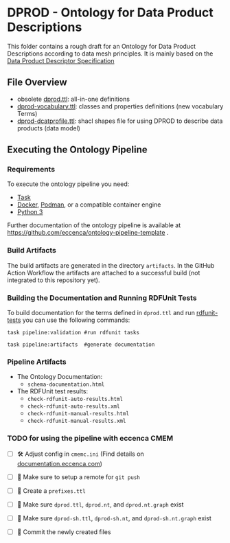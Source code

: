 # DPROD - Ontology for Data Product Descriptions

This folder contains a rough draft for an Ontology for Data Product Descriptions according to data mesh principles. It is mainly based on the [Data Product Descriptor Specification](https://dpds.opendatamesh.org/resources/specifications/1.0.0-DRAFT/)

## File Overview

- obsolete [dprod.ttl](dprod.ttl): all-in-one definitions
- [dprod-vocabulary.ttl](dprod-vocabulary.ttl): classes and properties definitions (new vocabulary Terms)
- [dprod-dcatprofile.ttl](dprod-dcatprofile.ttl): shacl shapes file for using DPROD to describe data products (data model)


## Executing the Ontology Pipeline

### Requirements

To execute the ontology pipeline you need:
- [Task](https://taskfile.dev/)
- [Docker](https://www.docker.com/), [Podman](https://podman.io/), or a compatible container engine
- [Python 3](https://www.python.org/)

Further documentation of the ontology pipeline is available at https://github.com/eccenca/ontology-pipeline-template .

### Build Artifacts

The build artifacts are generated in the directory `artifacts`. In the GitHub Action Workflow the artifacts are attached to a successful build (not integrated to this repository yet).

### Building the Documentation and Running RDFUnit Tests

To build documentation for the terms defined in `dprod.ttl` and run [rdfunit-tests](https://github.com/AKSW/RDFUnit) you can use the following commands:

```
task pipeline:validation #run rdfunit tasks

task pipeline:artifacts  #generate documentation
```

### Pipeline Artifacts
- The Ontology Documentation:
  - `schema-documentation.html`
- The RDFUnit test results:
  - `check-rdfunit-auto-results.html`
  - `check-rdfunit-auto-results.xml`
  - `check-rdfunit-manual-results.html`
  - `check-rdfunit-manual-results.xml`
 
### TODO for using the pipeline with eccenca CMEM

- [ ] 🛠️ Adjust config in `cmemc.ini` (Find details on [documentation.eccenca.com](https://documentation.eccenca.com/latest/automate/cmemc-command-line-interface/configuration/file-based-configuration/))
- [ ] 📡 Make sure to setup a remote for `git push`
- [ ] 🔗 Create a `prefixes.ttl`
- [ ] 📑 Make sure `dprod.ttl`, `dprod.nt`, and `dprod.nt.graph` exist
- [ ] 📝 Make sure `dprod-sh.ttl`, `dprod-sh.nt`, and `dprod-sh.nt.graph` exist
- [ ] 💾 Commit the newly created files


